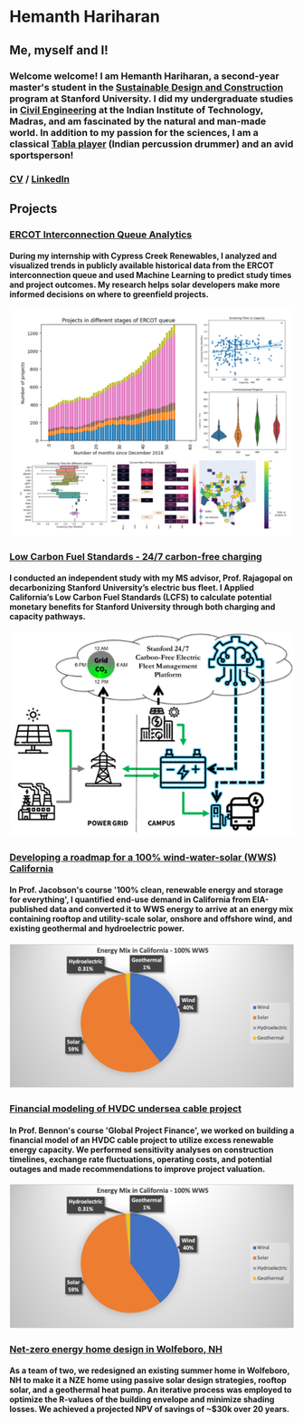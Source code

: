 # Hemanth Hariharan

## Me, myself and I!

### Welcome welcome! I am Hemanth Hariharan, a second-year master's student in the [Sustainable Design and Construction](https://cee.stanford.edu/academics-admission/graduate-degrees/ms-programs/sustainable-design-construction-sdc) program at Stanford University. I did my undergraduate studies in [Civil Engineering](https://civil.iitm.ac.in/) at the Indian Institute of Technology, Madras, and am fascinated by the natural and man-made world. In addition to my passion for the sciences, I am a classical [Tabla player](https://www.youtube.com/channel/UCwD-ADCjGbrHop9KUyhBZGA) (Indian percussion drummer) and an avid sportsperson!

### [CV]() / [LinkedIn](https://www.linkedin.com/in/hemanth-hariharan/)

## Projects
### [ERCOT Interconnection Queue Analytics](/Projects/Final_Presentation_ERCOT_Queue.pdf)
#### During my internship with Cypress Creek Renewables, I analyzed and visualized trends in publicly available historical data from the ERCOT interconnection queue and used Machine Learning to predict study times and project outcomes. My research helps solar developers make more informed decisions on where to greenfield projects.

![Collage](/Images/Collage_ERCOT_Queue.png)

### [Low Carbon Fuel Standards - 24/7 carbon-free charging](/Projects/LCFS_24_7_project.pdf)
#### I conducted an independent study with my MS advisor, Prof. Rajagopal on decarbonizing Stanford University’s electric bus fleet. I Applied California’s Low Carbon Fuel Standards (LCFS) to calculate potential monetary benefits for Stanford University through both charging and capacity pathways.

![24_7](/Images/24_7.png)

### [Developing a roadmap for a 100% wind-water-solar (WWS) California](/Projects/100_WWS_CA_Report.pdf)
#### In Prof. Jacobson's course '100% clean, renewable energy and storage for everything', I quantified end-use demand in California from EIA-published data and converted it to WWS energy to arrive at an energy mix containing rooftop and utility-scale solar, onshore and offshore wind, and existing geothermal and hydroelectric power. 

![100_WWS_CA](/Images/100_WWS_CA.png)

### [Financial modeling of HVDC undersea cable project](/Projects/Island_Energy_Project.pdf)
#### In Prof. Bennon's course 'Global Project Finance', we worked on building a financial model of an HVDC cable project to utilize excess renewable energy capacity. We performed sensitivity analyses on construction timelines, exchange rate fluctuations, operating costs, and potential outages and made recommendations to improve project valuation.  

![100_WWS_CA](/Images/100_WWS_CA.png)

### [Net-zero energy home design in Wolfeboro, NH](/Projects/NZH_Project_Report.pdf)
#### As a team of two, we redesigned an existing summer home in Wolfeboro, NH to make it a NZE home using passive solar design strategies, rooftop solar, and a geothermal heat pump. An iterative process was employed to optimize the R-values of the building envelope and minimize shading losses. We achieved a projected NPV of savings of ~$30k over 20 years.





